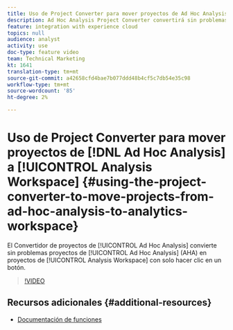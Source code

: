 ```yaml
---
title: Uso de Project Converter para mover proyectos de Ad Hoc Analysis a Analytics Workspace
description: Ad Hoc Analysis Project Converter convertirá sin problemas los proyectos de Ad Hoc Analysis (AHA) en proyectos de Analysis Workspace con solo hacer clic en un botón.
feature: integration with experience cloud
topics: null
audience: analyst
activity: use
doc-type: feature video
team: Technical Marketing
kt: 1641
translation-type: tm+mt
source-git-commit: a42658cfd4bae7b077ddd48b4cf5c7db54e35c98
workflow-type: tm+mt
source-wordcount: '85'
ht-degree: 2%

---
```



# Uso de Project Converter para mover proyectos de [!DNL Ad Hoc Analysis] a [!UICONTROL Analysis Workspace] {#using-the-project-converter-to-move-projects-from-ad-hoc-analysis-to-analytics-workspace}

El Convertidor de proyectos de [!UICONTROL Ad Hoc Analysis] convierte sin problemas proyectos de [!UICONTROL Ad Hoc Analysis] (AHA) en proyectos de [!UICONTROL Analysis Workspace] con solo hacer clic en un botón.

>[!VIDEO](https://video.tv.adobe.com/v/23118/?quality=12)

## Recursos adicionales {#additional-resources}

* [Documentación de funciones](https://marketing.adobe.com/resources/help/en_US/analytics/aha2aw/)

